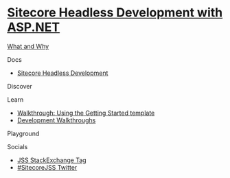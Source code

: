 # [Sitecore Headless Development with ASP.NET]()

[What and Why]()

Docs

- [Sitecore Headless Development](https://doc.sitecore.com/en/developers/101/developer-tools/sitecore-headless-development.html)

Discover

Learn

- [Walkthrough: Using the Getting Started template](https://doc.sitecore.com/en/developers/101/developer-tools/walkthrough--using-the-getting-started-template.html)
- [Development Walkthroughs](https://doc.sitecore.com/en/developers/101/developer-tools/development-walkthroughs.html)


Playground

Socials

- [JSS StackExchange Tag](https://sitecore.stackexchange.com/questions/tagged/jss)
- [#SitecoreJSS Twitter](https://twitter.com/search?q=sitecorejss&src=typed_query&f=live)
